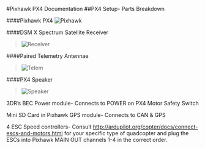 #Pixhawk PX4 Documentation
##PX4 Setup- Parts Breakdown

####Pixhawk PX4 
![Pixhawk](https://github.com/olinrobotics/olinrobotics.github.io/blob/master/images/Pixhawk.png)

####DSM X Spectrum Satellite Receiver
>![Receiver](https://github.com/olinrobotics/olinrobotics.github.io/blob/master/images/Receiver.jpg)

####Paired Telemetry Antennae
>![Telem](https://github.com/olinrobotics/olinrobotics.github.io/blob/master/images/Telem.jpg)

####PX4 Speaker
>![Speaker](https://github.com/olinrobotics/olinrobotics.github.io/blob/master/images/Speaker.jpg)

3DR’s BEC Power module- Connects to POWER on PX4	Motor Safety Switch

      
Mini SD Card in Pixhawk				 GPS module- Connects to CAN & GPS
 
4 ESC Speed controllers- Consult http://ardupilot.org/copter/docs/connect-escs-and-motors.html for your specific type of quadcopter and plug the ESCs into Pixhawk MAIN OUT channels 1-4 in the correct order.
